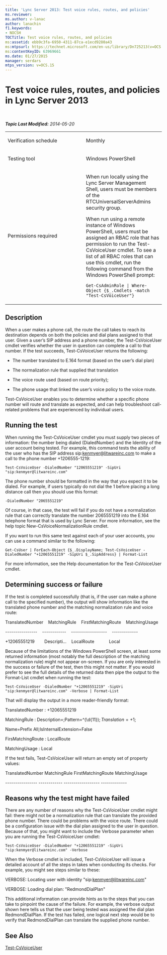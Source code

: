 ```yaml
---
title: 'Lync Server 2013: Test voice rules, routes, and policies'
ms.reviewer: 
ms.author: v-lanac
author: lanachin
f1.keywords:
- NOCSH
TOCTitle: Test voice rules, routes, and policies
ms:assetid: ebb9c3fa-6950-4311-87ca-e1ecd9280a43
ms:mtpsurl: https://technet.microsoft.com/en-us/library/Dn725213(v=OCS.15)
ms:contentKeyID: 63969661
ms.date: 01/27/2015
manager: serdars
mtps_version: v=OCS.15
---
```


<div data-xmlns="http://www.w3.org/1999/xhtml">

<div class="topic" data-xmlns="http://www.w3.org/1999/xhtml" data-msxsl="urn:schemas-microsoft-com:xslt" data-cs="http://msdn.microsoft.com/">

<div data-asp="http://msdn2.microsoft.com/asp">

# Test voice rules, routes, and policies in Lync Server 2013

</div>

<div id="mainSection">

<div id="mainBody">

<span> </span>

_**Topic Last Modified:** 2014-05-20_


<table>
<colgroup>
<col style="width: 50%" />
<col style="width: 50%" />
</colgroup>
<tbody>
<tr class="odd">
<td><p>Verification schedule</p></td>
<td><p>Monthly</p></td>
</tr>
<tr class="even">
<td><p>Testing tool</p></td>
<td><p>Windows PowerShell</p></td>
</tr>
<tr class="odd">
<td><p>Permissions required</p></td>
<td><p>When run locally using the Lync Server Management Shell, users must be members of the RTCUniversalServerAdmins security group.</p>
<p>When run using a remote instance of Windows PowerShell, users must be assigned an RBAC role that has permission to run the Test-CsVoiceUser cmdlet. To see a list of all RBAC roles that can use this cmdlet, run the following command from the Windows PowerShell prompt:</p>
<p><code>Get-CsAdminRole | Where-Object {$_.Cmdlets -match &quot;Test-CsVoiceUser&quot;}</code></p></td>
</tr>
</tbody>
</table>


<div>

## Description

When a user makes a phone call, the route the call takes to reach its destination depends on both the policies and dial plans assigned to that user. Given a user’s SIP address and a phone number, the Test-CsVoiceUser cmdlet verifies whether the user in question can complete a call to that number. If the test succeeds, Test-CsVoiceUser returns the following:

  - The number translated to E.164 format (based on the user’s dial plan)

  - The normalization rule that supplied that translation

  - The voice route used (based on route priority);

  - The phone usage that linked the user’s voice policy to the voice route.

Test-CsVoiceUser enables you to determine whether a specific phone number will route and translate as expected, and can help troubleshoot call-related problems that are experienced by individual users.

</div>

<div>

## Running the test

When running the Test-CsVoiceUser cmdlet you must supply two pieces of information: the number being dialed (DialedNumber) and the Identity of the user account being tested. For example, this command tests the ability of the user who has the SIP address sip:kenmyer@litwareinc.com to make a call to the phone number +1206555-1219:

`Test-CsVoiceUser -DialedNumber "12065551219" -SipUri "sip:kenmyer@litwareinc.com"`

The phone number should be formatted in the way that you expect it to be dialed. For example, if users typically do not dial the 1 before placing a long distance call then you should use this format:

`-DialedNumber "2065551219"`

Of course, in that case, the test will fail if you do not have a normalization rule that can correctly translate the number 2065551219 into the E.164 telephone format that is used by Lync Server. For more information, see the help topic New-CsVoiceNormalizationRule cmdlet.

If you want to run this same test against each of your user accounts, you can use a command similar to the following:

`Get-CsUser | ForEach-Object {$_.DisplayName; Test-CsVoiceUser -DialedNumber "+12065551219" -SipUri $_.SipAddress} | Format-List`

For more information, see the Help documentation for the Test-CsVoiceUser cmdlet.

</div>

<div>

## Determining success or failure

If the test is completed successfully (that is, if the user can make a phone call to the specified number), the output will show information like the translated phone number and the matching normalization rule and voice route:

TranslatedNumber    MatchingRule    FirstMatchingRoute    MatchingUsage

\----------------    ------------    ------------------    -------------

\+12065551219        Descripti...    LocalRoute            Local

Because of the limitations of the Windows PowerShell screen, at least some returned information (most notably the full description of the matching normalization rule) might not appear on-screen. If you are only interested in the success or failure of the test, then this might not matter. If you would prefer to see the full details of the returned data then pipe the output to the Format-List cmdlet when running the test:

`Test-CsVoiceUser -DialedNumber "+12065551219" -SipUri "sip:kenmyer@litwareinc.com" -Verbose | Format-List`

That will display the output in a more reader-friendly format:

TranslatedNumber : +12065551219

MatchingRule : Description=;Pattern=^(\\d{11})$;Translation=+$1;

Name=Prefix All;IsInternalExtension=False

FirsMatchingRoute : LocalRoute

MatchingUsage : Local

If the test fails, Test-CsVoiceUser will return an empty set of property values:

TranslatedNumber MatchingRule FirstMatchingRoute MatchingUsage

\---------------- ------------ ------------------ -------------

</div>

<div>

## Reasons why the test might have failed

There are any number of reasons why the Test-CsVoiceUser cmdlet might fail: there might not be a normalization rule that can translate the provided phone number. There could be problems with the voice route. There could be a configuration issue with the dial plan assigned to the user in question. Because of that, you might want to include the Verbose parameter when you are running the Test-CsVoiceUser cmdlet:

`Test-CsVoiceUser -DialedNumber "+12065551219" -SipUri "sip:kenmyer@litwareinc.com" -Verbose`

When the Verbose cmdlet is included, Test-CsVoiceUser will issue a detailed account of all the steps in takes when conducting its checks. For example, you might see steps similar to these: 

VERBOSE: Locating user with identity "sip:kenmyer@litwareinc.com"

VERBOSE: Loading dial plan: "RedmondDialPlan"

This additional information can provide hints as to the steps that you can take to pinpoint the cause of the failure. For example, the verbose output shown here tells us that the user being tested was assigned the dial plan RedmondDialPlan. If the test has failed, one logical next step would be to verify that RedmondDialPlan can translate the supplied phone number.

</div>

<div>

## See Also


[Test-CsVoiceUser](https://docs.microsoft.com/powershell/module/skype/Test-CsVoiceUser)  
  

</div>

</div>

<span> </span>

</div>

</div>

</div>


